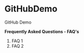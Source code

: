 # GitHubDemo
GitHub Demo

<b>Frequently Asked Questions - FAQ's</b>
<ol>
  <li>FAQ 1</li>
  <li>FAQ 2</li>
</ol>
